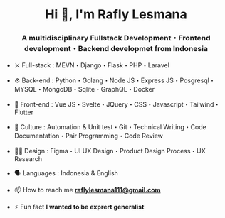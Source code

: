 <h1 align="center">Hi 👋, I'm Rafly Lesmana</h1>
<h3 align="center">A multidisciplinary Fullstack Development・Frontend development・Backend developmet from Indonesia</h3>


- ⚔️ Full-stack : MEVN・Django・Flask・PHP・Laravel

- ⚙️ Back-end : Python・Golang・Node JS・Express JS・Posgresql・MYSQL・MongoDB・Sqlite・GraphQL・Docker

- 📱 Front-end : Vue JS・Svelte・JQuery・CSS・Javascript・Tailwind・Flutter

- 💎 Culture : Automation & Unit test・Git・Technical Writing・Code Documentation・Pair Programming・Code Review

- ✍🏻 Design : Figma・UI UX Design・Product Design Process・UX Research

- 🗣 Languages : Indonesia & English 

- 📫 How to reach me **raflylesmana111@gmail.com**

- ⚡ Fun fact **I wanted to be exprert generalist**
